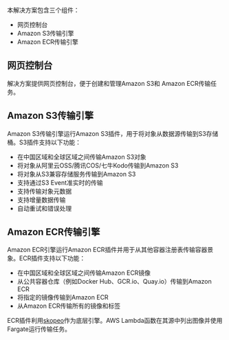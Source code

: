 本解决方案包含三个组件：

- 网页控制台
- Amazon S3传输引擎
- Amazon ECR传输引擎

## 网页控制台

解决方案提供网页控制台，便于创建和管理Amazon S3和 Amazon ECR传输任务。

## Amazon S3传输引擎
Amazon S3传输引擎运行Amazon S3插件，用于将对象从数据源传输到S3存储桶。S3插件支持以下功能：

- 在中国区域和全球区域之间传输Amazon S3对象
- 将对象从阿里云OSS/腾讯COS/七牛Kodo传输到Amazon S3
- 将对象从S3兼容存储服务传输到Amazon S3
- 支持通过S3 Event准实时的传输
- 支持传输对象元数据
- 支持增量数据传输
- 自动重试和错误处理

## Amazon ECR传输引擎
Amazon ECR引擎运行Amazon ECR插件并用于从其他容器注册表传输容器景象。ECR插件支持以下功能：

- 在中国区域和全球区域之间传输Amazon ECR镜像
- 从公共容器仓库（例如Docker Hub、GCR.io、Quay.io）传输到Amazon ECR
- 将指定的镜像传输到Amazon ECR
- 从Amazon ECR传输所有的镜像和标签

ECR插件利用[skopeo](https://github.com/containers/skopeo)作为底层引擎。AWS Lambda函数在其源中列出图像并使用Fargate运行传输任务。